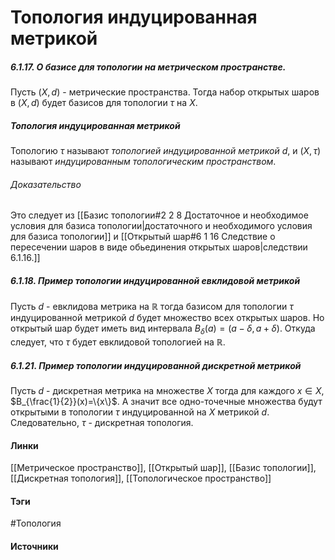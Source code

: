 # Топология индуцированная метрикой
##### 6.1.17. О базисе для топологии на метрическом пространстве.
Пусть $(X,d)$ - метрические пространства. Тогда набор открытых шаров в $(X,d)$ будет базисов для топологии $\tau$ на $X$.
##### Топология индуцированная метрикой
Топологию $\tau$ называют *топологией индуцированной метрикой $d$*, и $(X,\tau)$ называют *индуцированным топологическим пространством*.
###### Доказательство
Это следует из [[Базис топологии#2 2 8 Достаточное и необходимое условия для базиса топологии|достаточного и необходимого условия для базиса топологии]] и [[Открытый шар#6 1 16 Следствие о пересечении шаров в виде обьединения открытых шаров|следствии 6.1.16.]]
##### 6.1.18. Пример топологии индуцированной евклидовой метрикой
Пусть $d$ - евклидова метрика на $\mathbb{R}$ тогда базисом для топологии $\tau$ индуцированной метрикой $d$ будет множество всех открытых шаров. Но открытый шар будет иметь вид интервала $B_{\delta}(a)=(a-\delta,a+\delta)$. Откуда следует, что $\tau$ будет евклидовой топологией на $\mathbb{R}$.
##### 6.1.21. Пример топологии индуцированной дискретной метрикой
Пусть $d$ - дискретная метрика на множестве $X$ тогда для каждого $x\in X$, $B_{\frac{1}{2}}(x)=\{x\}$. А значит все одно-точечные множества будут открытыми в топологии $\tau$ индуцированной на $X$ метрикой $d$. Следовательно, $\tau$ - дискретная топология.
#### Линки
 [[Метрическое пространство]],
 [[Открытый шар]],
 [[Базис топологии]],
 [[Дискретная топология]],
 [[Топологическое пространство]]
#### Тэги
 #Топология 
#### Источники
 